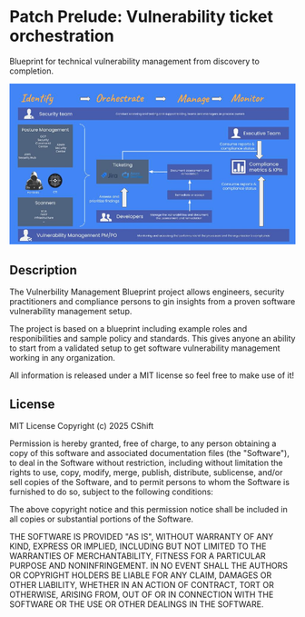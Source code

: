 # Patch Prelude: Vulnerability ticket orchestration
Blueprint for technical vulnerability management from discovery to completion.

![Blueprint](blueprint%20basic.jpg)

## Description
The Vulnerbility Management Blueprint project allows engineers, security practitioners and compliance persons to gin insights from a proven software vulnerability management setup.

The project is based on a blueprint including example roles and responibilities and sample policy and standards. This gives anyone an ability to start from a validated setup to get software vulnerability management working in any organization.

All information is released under a MIT license so feel free to make use of it!

## License
MIT License
Copyright (c) 2025 CShift

Permission is hereby granted, free of charge, to any person obtaining a copy
of this software and associated documentation files (the "Software"), to deal
in the Software without restriction, including without limitation the rights
to use, copy, modify, merge, publish, distribute, sublicense, and/or sell
copies of the Software, and to permit persons to whom the Software is
furnished to do so, subject to the following conditions:

The above copyright notice and this permission notice shall be included in all
copies or substantial portions of the Software.

THE SOFTWARE IS PROVIDED "AS IS", WITHOUT WARRANTY OF ANY KIND, EXPRESS OR
IMPLIED, INCLUDING BUT NOT LIMITED TO THE WARRANTIES OF MERCHANTABILITY,
FITNESS FOR A PARTICULAR PURPOSE AND NONINFRINGEMENT. IN NO EVENT SHALL THE
AUTHORS OR COPYRIGHT HOLDERS BE LIABLE FOR ANY CLAIM, DAMAGES OR OTHER
LIABILITY, WHETHER IN AN ACTION OF CONTRACT, TORT OR OTHERWISE, ARISING FROM,
OUT OF OR IN CONNECTION WITH THE SOFTWARE OR THE USE OR OTHER DEALINGS IN THE
SOFTWARE.
